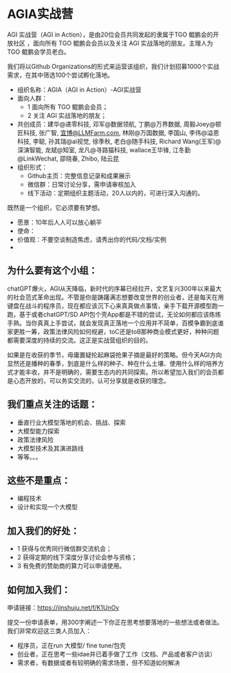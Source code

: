 
# AGIA实战营  
AGI 实战营（AGI in Action），是由20位会员共同发起的隶属于TGO 鲲鹏会的开放社区 ，面向所有 TGO 鲲鹏会会员以及关注 AGI 实战落地的朋友。主理人为 TGO 鲲鹏会学员老白。  

我们将以Github Organizations的形式来运营该组织，我们计划招募1000个实战需求，在其中筛选100个尝试孵化落地。 



- 组织名称：AGIA（AGI in Action）-AGI实战营
- 面向人群：
  - 1 面向所有 TGO 鲲鹏会会员；
  - 2 关注 AGI 实战落地的朋友；
- 共创成员：建华@递零科技, 邓军@数据领航, 丁鹏@万界数据, 周毅Joey@顿匠科技, 张广智, 宜博@LLMFarm.com, 林刚@万国数据, 李国山, 李伟@溢恩科技, 李聪, 孙其瑞@ai视觉, 徐季秋, 老白@随手科技, Richard Wang(王军)@深演智能, 龙斌@知室, 龙凡@寻路猫科技, wallace王华锋, 江冬勤@LinkWechat, 邵晓春, Zhibo, 陆云昆  
- 组织形式：
  - Github主页：完整信息记录和成果展示
  - 微信群：日常讨论分享，需申请审核加入
  - 线下活动：定期组织主题活动，20人以内的，可进行深入沟通的。  

既然是一个组织，它必须要有梦想。
- 愿景：10年后人人可以放心躺平
- 使命：
- 价值观：不要空谈制造焦虑，请秀出你的代码/文档/实例
- 
## 为什么要有这个小组：
chatGPT爆火，AGI从天降临，新时代的序幕已经拉开，文艺复兴300年以来最大的社会范式革命出现。不管是你是踌躇满志想要改变世界的创业者，还是每天在用键盘在战斗的程序员，现在都应该沉下心来真真做点事情，亲手下载开源模型跑一跑，基于或者chatGPT/SD API包个壳App都是不错的尝试，无论如何都应该练练手熟。当你真真上手尝试，就会发现真正落地一个应用并不简单，百模争霸到底谁家更胜一筹，政策法律风险如何规避，toC还是toB那种商业模式更好，种种问题都需要深度的持续的交流。这正是实战营组织的目的。

如果是在收获的季节，毋庸置疑抡起麻袋抢果子摘是最好的策略。但今天AGI方向显然还是播种的春季，到底是什么样的种子、种在什么土壤、使用什么样的培养方式才能丰收，并不是明确的，需要生态内的共同探索。所以希望加入我们的会员都是心态开放的，可以务实交流的，认可分享就是收获的理念。


## 我们重点关注的话题：
- 垂直行业大模型落地的机会、挑战、探索
- 大模型能力探索
- 政策法律风险
- 大模型技术及其演进路线
- 等等。。。

## 这些不是重点：
- 编程技术
- 设计和实现一个大模型

## 加入我们的好处：
- 1 获得与优秀同行微信群交流机会；
- 2 获得定期的线下深度分享讨论会参与资格；
- 3 有免费的赞助商的算力可以申请使用。

## 如何加入我们：
申请链接：https://jinshuju.net/f/K1UnOv  

提交一份申请表单，用300字阐述一下你正在思考想要落地的一些想法或者做法。
我们非常欢迎这三类人员加入：
- 程序员，正在run 大模型/ fine tune/包壳
- 创业者，正在思考一些idae并已着手做了工作（文档、产品或者客户访谈）
- 需求者，有数据或者有较明确的需求场景，但不知道如何解决




